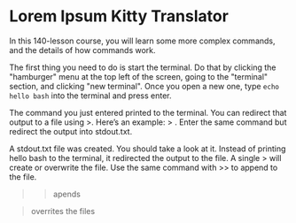 # Lorem Ipsum Kitty Translator

In this 140-lesson course, you will learn some more complex commands, and the details of how commands work.

The first thing you need to do is start the terminal. Do that by clicking the "hamburger" menu at the top left of the screen, going to the "terminal" section, and clicking "new terminal". Once you open a new one, type `echo hello bash` into the terminal and press enter.

The command you just entered printed to the terminal. You can redirect that output to a file using >. Here’s an example: <command> > <filename>. Enter the same command but redirect the output into stdout.txt.

A stdout.txt file was created. You should take a look at it. Instead of printing hello bash to the terminal, it redirected the output to the file. A single > will create or overwrite the file. Use the same command with >> to append to the file.

>> apends

 > overrites the files
